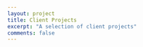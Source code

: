 ```yaml
---
layout: project
title: Client Projects
excerpt: "A selection of client projects"
comments: false
---
```

